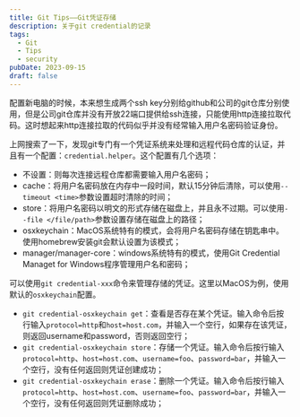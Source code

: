 ```yaml
---
title: Git Tips——Git凭证存储
description: 关于git credential的记录
tags:
  - Git
  - Tips
  - security
pubDate: 2023-09-15
draft: false
---
```

配置新电脑的时候，本来想生成两个ssh key分别给github和公司的git仓库分别使用，但是公司git仓库并没有开放22端口提供给ssh连接，只能使用http连接拉取代码。这时想起来http连接拉取的代码似乎并没有经常输入用户名密码验证身份。

上网搜索了一下，发现git专门有一个凭证系统来处理和远程代码仓库的认证，并且有一个配置：`credential.helper`。这个配置有几个选项：
  - 不设置：则每次连接远程仓库都需要输入用户名密码；
  - cache：将用户名密码放在内存中一段时间，默认15分钟后清除，可以使用`--timeout <time>`参数设置超时清除的时间；
  - store：将用户名密码以明文的形式存储在磁盘上，并且永不过期。可以使用`--file </file/path>`参数设置存储在磁盘上的路径；
  - osxkeychain：MacOS系统特有的模式，会将用户名密码存储在钥匙串中。使用homebrew安装git会默认设置为该模式；
  - manager/manager-core：windows系统特有的模式，使用Git Credential Managet for Windows程序管理用户名和密码；

可以使用`git credential-xxx`命令来管理存储的凭证。这里以MacOS为例，使用默认的`osxkeychain`配置。
  - `git credential-osxkeychain get`：查看是否存在某个凭证。输入命令后按行输入`protocol=http`和`host=host.com`，并输入一个空行，如果存在该凭证，则返回username和password，否则返回空行；
  - `git credential-osxkeychain store`：存储一个凭证。输入命令后按行输入`protocol=http`、`host=host.com`、`username=foo`、`password=bar`，并输入一个空行，没有任何返回则凭证创建成功；
  - `git credential-osxkeychain erase`：删除一个凭证。输入命令后按行输入`protocol=http`、`host=host.com`、`username=foo`、`password=bar`，并输入一个空行，没有任何返回则凭证删除成功；
